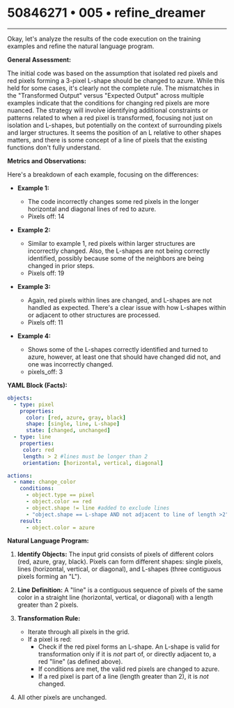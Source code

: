 # 50846271 • 005 • refine_dreamer

---
Okay, let's analyze the results of the code execution on the training examples and refine the natural language program.

**General Assessment:**

The initial code was based on the assumption that isolated red pixels and red pixels forming a 3-pixel L-shape should be changed to azure. While this held for some cases, it's clearly not the complete rule. The mismatches in the "Transformed Output" versus "Expected Output" across multiple examples indicate that the conditions for changing red pixels are more nuanced. The strategy will involve identifying additional constraints or patterns related to when a red pixel is transformed, focusing not just on isolation and L-shapes, but potentially on the context of surrounding pixels and larger structures. It seems the position of an L relative to other shapes matters, and there is some concept of a line of pixels that the existing functions don't fully understand.

**Metrics and Observations:**

Here's a breakdown of each example, focusing on the differences:

*   **Example 1:**
    *   The code incorrectly changes some red pixels in the longer horizontal and diagonal lines of red to azure.
    *   Pixels off: 14

*   **Example 2:**
    *   Similar to example 1, red pixels within larger structures are incorrectly changed. Also, the L-shapes are not being correctly identified, possibly because some of the neighbors are being changed in prior steps.
    *   Pixels off: 19

*   **Example 3:**
    *   Again, red pixels within lines are changed, and L-shapes are not handled as expected. There's a clear issue with how L-shapes within or adjacent to other structures are processed.
    *   Pixels off: 11

*   **Example 4:**

    *   Shows some of the L-shapes correctly identified and turned to azure, however, at least one that should have changed did not, and one was incorrectly changed.
    *   pixels_off: 3

**YAML Block (Facts):**

```yaml
objects:
  - type: pixel
    properties:
      color: [red, azure, gray, black]
      shape: [single, line, L-shape]
      state: [changed, unchanged]
  - type: line
    properties:
     color: red
     length: > 2 #lines must be longer than 2
     orientation: [horizontal, vertical, diagonal]

actions:
  - name: change_color
    conditions:
      - object.type == pixel
      - object.color == red
      - object.shape != line #added to exclude lines
      - "object.shape == L-shape AND not adjacent to line of length >2"  # Refined L-shape condition
    result:
      - object.color = azure
```

**Natural Language Program:**

1.  **Identify Objects:** The input grid consists of pixels of different colors (red, azure, gray, black). Pixels can form different shapes: single pixels, lines (horizontal, vertical, or diagonal), and L-shapes (three contiguous pixels forming an "L").

2.  **Line Definition:** A "line" is a contiguous sequence of pixels of the same color in a straight line (horizontal, vertical, or diagonal) with a length greater than 2 pixels.

3.  **Transformation Rule:**
    *   Iterate through all pixels in the grid.
    *   If a pixel is red:
        *   Check if the red pixel forms an L-shape. An L-shape is valid for transformation only if it is *not* part of, or directly adjacent to, a red "line" (as defined above).
        * If conditions are met, the valid red pixels are changed to azure.
        *   If a red pixel is part of a line (length greater than 2), it is *not* changed.

4.  All other pixels are unchanged.

